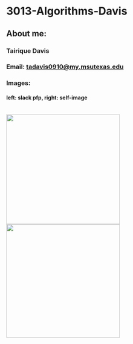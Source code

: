 # 3013-Algorithms-Davis

## About me:

### Tairique Davis
### Email: tadavis0910@my.msutexas.edu
### Images:
#### left: slack pfp, right: self-image
</br><img src="https://user-images.githubusercontent.com/108636715/213933685-0716066e-9792-4cc9-ba5e-1d0ae421d366.jpg" width="300" height="290" align="left" margin="200 0 0 0"/> 
</br><img src="https://user-images.githubusercontent.com/108636715/213933760-37e4bf56-2711-4af4-a1f2-d92d6c760ab4.jpg" width="300" height="300" align="left" margin="0 auto"/> 

